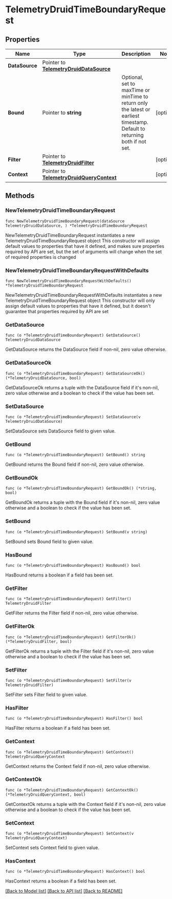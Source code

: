 # TelemetryDruidTimeBoundaryRequest

## Properties

Name | Type | Description | Notes
------------ | ------------- | ------------- | -------------
**DataSource** | Pointer to [**TelemetryDruidDataSource**](telemetry.DruidDataSource.md) |  | 
**Bound** | Pointer to **string** | Optional, set to maxTime or minTime to return only the latest or earliest timestamp. Default to returning both if not set. | [optional] 
**Filter** | Pointer to [**TelemetryDruidFilter**](telemetry.DruidFilter.md) |  | [optional] 
**Context** | Pointer to [**TelemetryDruidQueryContext**](telemetry.DruidQueryContext.md) |  | [optional] 

## Methods

### NewTelemetryDruidTimeBoundaryRequest

`func NewTelemetryDruidTimeBoundaryRequest(dataSource TelemetryDruidDataSource, ) *TelemetryDruidTimeBoundaryRequest`

NewTelemetryDruidTimeBoundaryRequest instantiates a new TelemetryDruidTimeBoundaryRequest object
This constructor will assign default values to properties that have it defined,
and makes sure properties required by API are set, but the set of arguments
will change when the set of required properties is changed

### NewTelemetryDruidTimeBoundaryRequestWithDefaults

`func NewTelemetryDruidTimeBoundaryRequestWithDefaults() *TelemetryDruidTimeBoundaryRequest`

NewTelemetryDruidTimeBoundaryRequestWithDefaults instantiates a new TelemetryDruidTimeBoundaryRequest object
This constructor will only assign default values to properties that have it defined,
but it doesn't guarantee that properties required by API are set

### GetDataSource

`func (o *TelemetryDruidTimeBoundaryRequest) GetDataSource() TelemetryDruidDataSource`

GetDataSource returns the DataSource field if non-nil, zero value otherwise.

### GetDataSourceOk

`func (o *TelemetryDruidTimeBoundaryRequest) GetDataSourceOk() (*TelemetryDruidDataSource, bool)`

GetDataSourceOk returns a tuple with the DataSource field if it's non-nil, zero value otherwise
and a boolean to check if the value has been set.

### SetDataSource

`func (o *TelemetryDruidTimeBoundaryRequest) SetDataSource(v TelemetryDruidDataSource)`

SetDataSource sets DataSource field to given value.


### GetBound

`func (o *TelemetryDruidTimeBoundaryRequest) GetBound() string`

GetBound returns the Bound field if non-nil, zero value otherwise.

### GetBoundOk

`func (o *TelemetryDruidTimeBoundaryRequest) GetBoundOk() (*string, bool)`

GetBoundOk returns a tuple with the Bound field if it's non-nil, zero value otherwise
and a boolean to check if the value has been set.

### SetBound

`func (o *TelemetryDruidTimeBoundaryRequest) SetBound(v string)`

SetBound sets Bound field to given value.

### HasBound

`func (o *TelemetryDruidTimeBoundaryRequest) HasBound() bool`

HasBound returns a boolean if a field has been set.

### GetFilter

`func (o *TelemetryDruidTimeBoundaryRequest) GetFilter() TelemetryDruidFilter`

GetFilter returns the Filter field if non-nil, zero value otherwise.

### GetFilterOk

`func (o *TelemetryDruidTimeBoundaryRequest) GetFilterOk() (*TelemetryDruidFilter, bool)`

GetFilterOk returns a tuple with the Filter field if it's non-nil, zero value otherwise
and a boolean to check if the value has been set.

### SetFilter

`func (o *TelemetryDruidTimeBoundaryRequest) SetFilter(v TelemetryDruidFilter)`

SetFilter sets Filter field to given value.

### HasFilter

`func (o *TelemetryDruidTimeBoundaryRequest) HasFilter() bool`

HasFilter returns a boolean if a field has been set.

### GetContext

`func (o *TelemetryDruidTimeBoundaryRequest) GetContext() TelemetryDruidQueryContext`

GetContext returns the Context field if non-nil, zero value otherwise.

### GetContextOk

`func (o *TelemetryDruidTimeBoundaryRequest) GetContextOk() (*TelemetryDruidQueryContext, bool)`

GetContextOk returns a tuple with the Context field if it's non-nil, zero value otherwise
and a boolean to check if the value has been set.

### SetContext

`func (o *TelemetryDruidTimeBoundaryRequest) SetContext(v TelemetryDruidQueryContext)`

SetContext sets Context field to given value.

### HasContext

`func (o *TelemetryDruidTimeBoundaryRequest) HasContext() bool`

HasContext returns a boolean if a field has been set.


[[Back to Model list]](../README.md#documentation-for-models) [[Back to API list]](../README.md#documentation-for-api-endpoints) [[Back to README]](../README.md)


